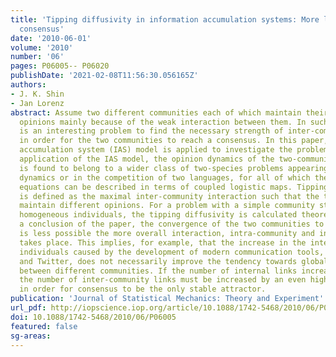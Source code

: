 ```yaml
---
title: 'Tipping diffusivity in information accumulation systems: More links, less
  consensus'
date: '2010-06-01'
volume: '2010'
number: '06'
pages: P06005-- P06020
publishDate: '2021-02-08T11:56:30.056165Z'
authors:
- J. K. Shin
- Jan Lorenz
abstract: Assume two different communities each of which maintain their respective
  opinions mainly because of the weak interaction between them. In such a case, it
  is an interesting problem to find the necessary strength of inter-community interaction
  in order for the two communities to reach a consensus. In this paper, the information
  accumulation system (IAS) model is applied to investigate the problem. With the
  application of the IAS model, the opinion dynamics of the two-community problem
  is found to belong to a wider class of two-species problems appearing in population
  dynamics or in the competition of two languages, for all of which the governing
  equations can be described in terms of coupled logistic maps. Tipping diffusivity
  is defined as the maximal inter-community interaction such that the two communities
  maintain different opinions. For a problem with a simple community structure and
  homogeneous individuals, the tipping diffusivity is calculated theoretically. As
  a conclusion of the paper, the convergence of the two communities to the same value
  is less possible the more overall interaction, intra-community and inter-community,
  takes place. This implies, for example, that the increase in the interaction between
  individuals caused by the development of modern communication tools, such as Facebook
  and Twitter, does not necessarily improve the tendency towards global convergence
  between different communities. If the number of internal links increases by a factor,
  the number of inter-community links must be increased by an even higher factor,
  in order for consensus to be the only stable attractor.
publication: 'Journal of Statistical Mechanics: Theory and Experiment'
url_pdf: http://iopscience.iop.org/article/10.1088/1742-5468/2010/06/P06005/meta
doi: 10.1088/1742-5468/2010/06/P06005
featured: false
sg-areas:
---
```

